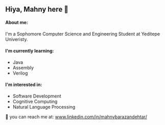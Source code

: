 ## Hiya, Mahny here 🦖

#### About me:
I'm a Sophomore Computer Science and Engineering Student at Yeditepe Univeristy.

#### I'm currently learning: 
- Java
- Assembly
- Verilog

#### I'm interested in:
- Software Development
- Cognitive Computing
- Natural Language Processing


 🦉 you can reach me at: www.linkedin.com/in/mahnybarazandehtar/




<!--
**mahnyb/mahnyb** is a ✨ _special_ ✨ repository because its `README.md` (this file) appears on your GitHub profile.

Here are some ideas to get you started:

- 🔭 I’m currently working on ...
- 🌱 I’m currently learning: Java, Assembly, and Verilog
- 👯 I’m looking to collaborate on ...
- 🤔 I’m looking for help with ...
- 💬 Ask me about ...
- 📫 How to reach me: ...
- 😄 Pronouns: ...
- ⚡ Fun fact: ...
-->
